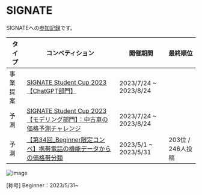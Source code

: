# SIGNATE
SIGNATEへの[参加記録](https://signate.jp/users/113686)です。

|タイプ|コンペティション|開催期間|最終順位|
|----|----|----|----|
|事業提案|[SIGNATE Student Cup 2023【ChatGPT部門】](https://signate.jp/competitions/1052)|2023/7/24 ~ 2023/8/24||
|予測|[SIGNATE Student Cup 2023【モデリング部門】：中古車の価格予測チャレンジ](https://signate.jp/competitions/1051)|2023/7/24 ~ 2023/8/24||
|予測|[【第34回_Beginner限定コンペ】携帯電話の機能データからの価格帯分類](https://signate.jp/competitions/750)|2023/5/1 ~ 2023/5/31| 203位 / 246人投稿|

![image](https://github.com/kosirobwada/SIGNATE/assets/97875031/bf583ad3-27f3-4515-aacb-77e7eab2107d)

[称号]
Beginner：2023/5/31~
